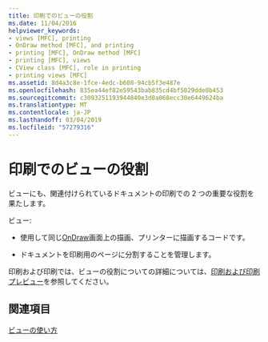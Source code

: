 ```yaml
---
title: 印刷でのビューの役割
ms.date: 11/04/2016
helpviewer_keywords:
- views [MFC], printing
- OnDraw method [MFC], and printing
- printing [MFC], OnDraw method [MFC]
- printing [MFC], views
- CView class [MFC], role in printing
- printing views [MFC]
ms.assetid: 8d4a3c8e-1fce-4edc-b608-94cb5f3e487e
ms.openlocfilehash: 835ea44ef82e59543bab835cd4bf5029dde0b453
ms.sourcegitcommit: c3093251193944840e3d0a068ecc30e6449624ba
ms.translationtype: MT
ms.contentlocale: ja-JP
ms.lasthandoff: 03/04/2019
ms.locfileid: "57279316"
---
```

# <a name="role-of-the-view-in-printing"></a>印刷でのビューの役割

ビューにも、関連付けられているドキュメントの印刷での 2 つの重要な役割を果たします。

ビュー:

- 使用して同じ[OnDraw](../mfc/reference/cview-class.md#ondraw)画面上の描画、プリンターに描画するコードです。

- ドキュメントを印刷用のページに分割することを管理します。

印刷および印刷では、ビューの役割についての詳細については、[印刷および印刷プレビュー](../mfc/printing-and-print-preview.md)を参照してください。

## <a name="see-also"></a>関連項目

[ビューの使い方](../mfc/using-views.md)

